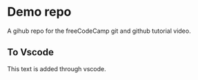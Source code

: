 # Demo repo

A gihub repo for the freeCodeCamp git and github tutorial video.

## To Vscode

This text is added through vscode.
